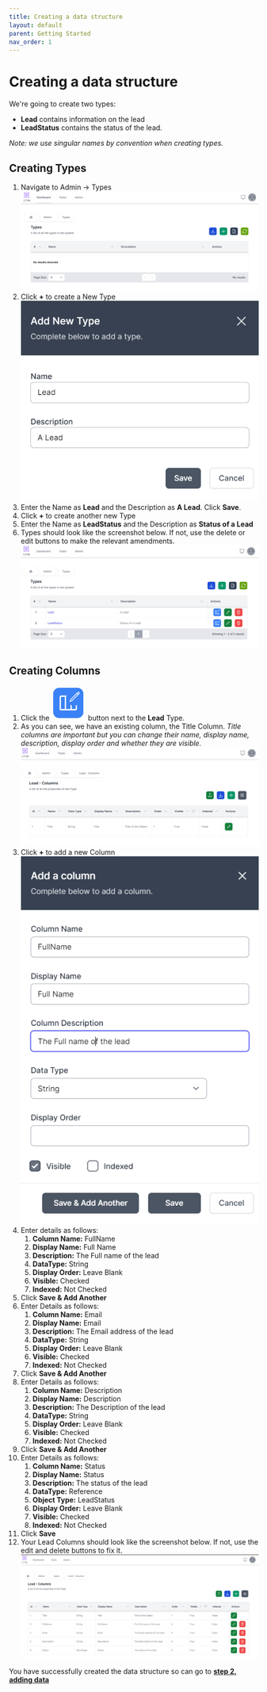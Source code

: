 ```yaml
---
title: Creating a data structure
layout: default
parent: Getting Started
nav_order: 1
---
```

# Creating a data structure

We're going to create two types:

- **Lead** contains information on the lead
- **LeadStatus** contains the status of the lead.

*Note: we use singular names by convention when creating types.*

## Creating Types

1. Navigate to Admin -> Types
   ![Types](image.png)
2. Click **+** to create a New Type
   ![New Lead](image-1.png)
3. Enter the Name as **Lead** and the Description as **A Lead**. Click **Save**.
4. Click **+** to create another new Type
5. Enter the Name as **LeadStatus** and the Description as **Status of a Lead**
6. Types should look like the screenshot below. If not, use the delete or edit buttons to make the relevant amendments.
   ![Created Types](image-2.png)

## Creating Columns

1. Click the ![Edit Type Columns](image-3.png) button next to the **Lead** Type.
2. As you can see, we have an existing column, the Title Column. *Title columns are important but you can change their name, display name, description, display order and whether they are visible.*
   ![Initial Columns](image-4.png)
3. Click **+** to add a new Column
   ![Add Column](image-5.png)
4. Enter details as follows:
   1. **Column Name:** FullName
   2. **Display Name:** Full Name
   3. **Description:** The Full name of the lead
   4. **DataType:** String
   5. **Display Order:** Leave Blank
   6. **Visible:** Checked
   7. **Indexed:** Not Checked
5. Click **Save & Add Another**
6. Enter Details as follows:
   1. **Column Name:** Email
   2. **Display Name:** Email
   3. **Description:** The Email address of the lead
   4. **DataType:** String
   5. **Display Order:** Leave Blank
   6. **Visible:** Checked
   7. **Indexed:** Not Checked
7. Click **Save & Add Another**
8. Enter Details as follows:
   1. **Column Name:** Description
   2. **Display Name:** Description
   3. **Description:** The Description of the lead
   4. **DataType:** String
   5. **Display Order:** Leave Blank
   6. **Visible:** Checked
   7. **Indexed:** Not Checked
9. Click **Save & Add Another**
10. Enter Details as follows:
    1. **Column Name:** Status
    2. **Display Name:** Status
    3. **Description:** The status of the lead
    4. **DataType:** Reference
    5. **Object Type:** LeadStatus
    6. **Display Order:** Leave Blank
    7. **Visible:** Checked
    8. **Indexed:** Not Checked
 11. Click **Save**
 12. Your Lead Columns should look like the screenshot below. If not, use the edit and delete buttons to fix it.
    ![Lead Columns](image-6.png)


You have successfully created the data structure so can go to **[step 2, adding data](./adding_data.md)**